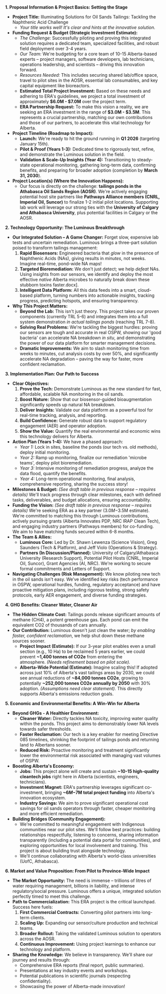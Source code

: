 **1. Proposal Information & Project Basics: Setting the Stage**

- **Project Title:** Illuminating Solutions for Oil Sands Tailings: Tackling the Naphthenic Acid Challenge
    - _Your title works well! It's clear and hints at the innovative solution._
- **Funding Request & Budget (Strategic Investment Estimate):**
    - _The Challenge:_ Successfully piloting and proving this integrated solution requires a dedicated team, specialized facilities, and robust field deployment over 3-4 years.
    - _Our Team:_ We're budgeting for a core team of 10-15 Alberta-based experts – project managers, software developers, lab technicians, operations leadership, and scientists – driving this innovation forward.
    - _Resources Needed:_ This includes securing shared lab/office space, travel to pilot sites in the AOSR, essential lab consumables, and key capital equipment like bioreactors.
    - **Estimated Total Project Investment:** Based on these needs and adhering to ERA's guidelines, we project a total investment of approximately **$6.0M - $7.0M** over the project term.
    - **ERA Partnership Request:** To make this vision a reality, we are seeking an ERA investment in the range of **$3.0M - $3.5M**. This represents a crucial partnership, matching our own contributions and those of our partners, to accelerate this vital technology for Alberta.
- **Project Timeline (Roadmap to Impact):**
    - **Launch:** We're ready to hit the ground running in **Q1 2026** (targeting January 15th).
    - **Pilot & Proof (Years 1-3):** Dedicated time to rigorously test, refine, and demonstrate the Luminous solution in the field.
    - **Validation & Scale-Up Insights (Year 4):** Transitioning to steady-state operational monitoring, gathering long-term data, confirming benefits, and preparing for broader adoption (completion by **March 31, 2030**).
- **Project Location(s) (Where the Innovation Happens):**
    - Our focus is directly on the challenge: **tailings ponds in the Athabasca Oil Sands Region (AOSR)**. We're actively engaging potential host site partners like **Pathways Alliance members (CNRL, Imperial Oil, Suncor)** to finalize 1-2 initial pilot locations. Supporting lab work will leverage our strong ties with the **University of Calgary and Athabasca University**, plus potential facilities in Calgary or the AOSR.

**2. Technology Opportunity: The Luminous Breakthrough**

- **Our Integrated Solution – A Game Changer:** Forget slow, expensive lab tests and uncertain remediation. Luminous brings a three-part solution poised to transform tailings management:
    1. **Rapid Biosensors:** Engineered bacteria that _glow_ in the presence of Naphthenic Acids (NAs), giving results in _minutes_, not weeks. Imagine real-time, pond-wide NA maps!
    2. **Targeted Bioremediation:** We don't just detect; we help _defeat_ NAs. Using insights from our sensors, we identify and deploy the most effective _native_ Alberta microbes to naturally break down these stubborn toxins faster.docx].
    3. **Intelligent Data Platform:** All this data feeds into a smart, cloud-based platform, turning numbers into actionable insights, tracking progress, predicting hotspots, and ensuring transparency.
- **Why This Project Matters:**
    - **Beyond the Lab:** This isn't just theory. This project takes our proven components (currently TRL 5-6) and integrates them into a full system demonstration _in actual tailings ponds_ (reaching TRL 7-8).
    - **Solving Real Problems:** We're tackling the biggest hurdles: proving our sensors are tough and accurate in real OSPW, showing our 'good bacteria' can accelerate NA breakdown _in situ_, and demonstrating the power of our data platform for smarter management decisions.
    - **Dramatic Improvements:** We aim to slash monitoring time from weeks to minutes, cut analysis costs by over 50%, and significantly accelerate NA degradation – paving the way for faster, more confident reclamation.

**3. Implementation Plan: Our Path to Success**

- **Clear Objectives:**
    1. **Prove the Tech:** Demonstrate Luminous as the new standard for fast, affordable, scalable NA monitoring in the oil sands.
    2. **Boost Nature:** Show that our biosensor-guided bioaugmentation significantly speeds up natural NA breakdown.
    3. **Deliver Insights:** Validate our data platform as a powerful tool for real-time tracking, analysis, and reporting.
    4. **Build Confidence:** Generate robust data to support regulatory engagement (AER) and operator adoption.
    5. **Show the Value:** Quantify the real environmental and economic wins this technology delivers for Alberta.
- **Action Plan (Years 1-4):** We have a phased approach:
    - _Year 1:_ Lock in sites, baseline the ponds (our tech vs. old methods), deploy initial monitoring.
    - _Year 2:_ Ramp up monitoring, finalize our remediation 'microbe teams', deploy pilot bioremediation.
    - _Year 3:_ Intensive monitoring of remediation progress, analyze the data flood, quantify the benefits.
    - _Year 4:_ Long-term operational monitoring, final analysis, comprehensive reporting, sharing the success story!
- **Milestones & Budget:** _(See draft table in previous response – requires details)_ We'll track progress through clear milestones, each with defined tasks, deliverables, and budget allocations, ensuring accountability.
- **Funding the Vision:** _(See draft table in previous response – requires details)_ We're seeking ERA as a key partner ($3.0M-$3.5M estimate). We're committed to matching this through Luminous contributions, actively pursuing grants (Alberta Innovates PDP, NRC IRAP Clean Tech), and engaging industry partners (Pathways members) for co-funding. We aim to have matching funds secured within 6-8 months.
- **The Team & Allies:**
    - **Luminous Core:** Led by Dr. Shawn Lewenza (Science Vision), Greg Saunders (Tech & Platform), and Jeff Violo (Operations & Strategy).
    - **Partners (In Discussion/Planned):** University of Calgary/Athabasca University (Research Support), Potential Pilot Hosts (CNRL, Imperial Oil, Suncor), Grant Agencies (AI, NRC). We're working to secure formal commitments and Letters of Support.
- **Navigating Challenges (Risk Management):** We know piloting new tech in the oil sands isn't easy. We’ve identified key risks (tech performance in OSPW, operational hurdles, funding, regulatory acceptance) and have proactive mitigation plans, including rigorous testing, strong safety protocols, early AER engagement, and diverse funding strategies.

**4. GHG Benefits: Cleaner Water, Cleaner Air**

- **The Hidden Climate Cost:** Tailings ponds release significant amounts of methane (CH4​), a potent greenhouse gas. Each pond can emit the equivalent CO2​ of thousands of cars annually.
- **Our Contribution:** Luminous doesn't just clean the water; _by enabling faster, confident reclamation_, we help shut down these methane sources sooner.
    - **Project Impact (Estimate):** If our 3-year pilot enables even a small section (e.g., 10 Ha) to be reclaimed 5 years earlier, we could prevent **~1,400 tonnes of CO2​e** from entering the atmosphere. _(Needs refinement based on pilot scale)._
    - **Alberta-Wide Potential (Estimate):** Imagine scaling this! If adopted across just 10% of Alberta's vast tailings areas by 2030, we could see annual reductions of **~84,000 tonnes CO2​e**, growing to potentially **~252,000 tonnes CO2​e annually by 2050** with 30% adoption. _(Assumptions need clear statement)._ This directly supports Alberta's emissions reduction goals.

**5. Economic and Environmental Benefits: A Win-Win for Alberta**

- **Beyond GHGs - A Healthier Environment:**
    - **Cleaner Water:** Directly tackles NA toxicity, improving water quality within the ponds. This project aims to demonstrably lower NA levels towards safer thresholds.
    - **Faster Reclamation:** Our tech is a key enabler for meeting Directive 085 timelines, shrinking the footprint of tailings ponds and returning land to Albertans sooner.
    - **Reduced Risk:** Proactive monitoring and treatment significantly lower the environmental risk associated with managing vast volumes of OSPW.
- **Boosting Alberta's Economy:**
    - **Jobs:** This project alone will create and sustain **~10-15 high-quality cleantech jobs** right here in Alberta (scientists, engineers, technicians).
    - **Investment Magnet:** ERA's partnership leverages significant co-investment, bringing **~$6M-$7M total project funding** into Alberta's innovation ecosystem.
    - **Industry Savings:** We aim to prove significant operational cost savings for oil sands operators through faster, cheaper monitoring and more efficient remediation.
- **Building Bridges (Community Engagement):**
    - We're committed to meaningful engagement with Indigenous communities near our pilot sites. We'll follow best practices: building relationships respectfully, listening to concerns, sharing information transparently (including a potential data portal for communities), and exploring opportunities for local involvement and training. This project is about building trust alongside technology.
    - We'll continue collaborating with Alberta's world-class universities (UofC, Athabasca).

**6. Market and Value Proposition: From Pilot to Province-Wide Impact**

- **The Market Opportunity:** The need is immense – trillions of litres of water requiring management, billions in liability, and intense regulatory/social pressure. Luminous offers a unique, integrated solution perfectly timed to meet this challenge.
- **Path to Commercialization:** This ERA project is the critical launchpad. Success here fuels:
    1. **First Commercial Contracts:** Converting pilot partners into long-term clients.
    2. **Scaling Up:** Expanding our sensor/culture production and technical teams.
    3. **Broader Rollout:** Taking the validated Luminous solution to operators across the AOSR.
    4. **Continuous Improvement:** Using project learnings to enhance our technology and platform.
- **Sharing the Knowledge:** We believe in transparency. We'll share our journey and results through:
    - Comprehensive ERA reports (final report, public summaries).
    - Presentations at key industry events and workshops.
    - Potential publications in scientific journals (respecting confidentiality).
    - Showcasing the power of Alberta-made innovation!